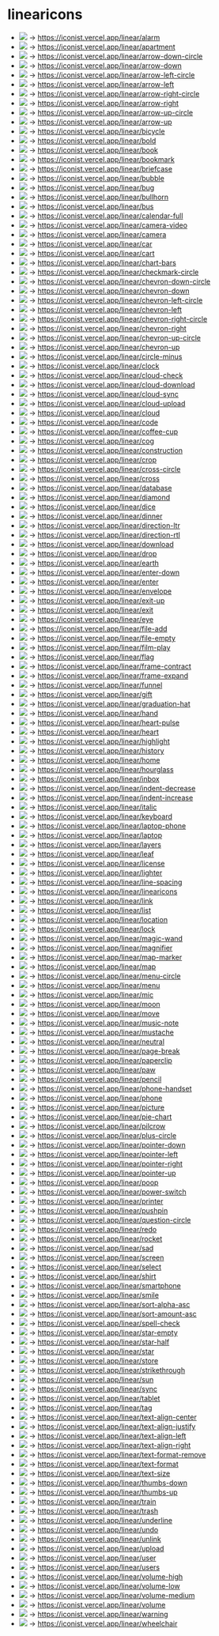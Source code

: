 # linearicons


- ![](https://iconist.vercel.app/linear/alarm) → https://iconist.vercel.app/linear/alarm
- ![](https://iconist.vercel.app/linear/apartment) → https://iconist.vercel.app/linear/apartment
- ![](https://iconist.vercel.app/linear/arrow-down-circle) → https://iconist.vercel.app/linear/arrow-down-circle
- ![](https://iconist.vercel.app/linear/arrow-down) → https://iconist.vercel.app/linear/arrow-down
- ![](https://iconist.vercel.app/linear/arrow-left-circle) → https://iconist.vercel.app/linear/arrow-left-circle
- ![](https://iconist.vercel.app/linear/arrow-left) → https://iconist.vercel.app/linear/arrow-left
- ![](https://iconist.vercel.app/linear/arrow-right-circle) → https://iconist.vercel.app/linear/arrow-right-circle
- ![](https://iconist.vercel.app/linear/arrow-right) → https://iconist.vercel.app/linear/arrow-right
- ![](https://iconist.vercel.app/linear/arrow-up-circle) → https://iconist.vercel.app/linear/arrow-up-circle
- ![](https://iconist.vercel.app/linear/arrow-up) → https://iconist.vercel.app/linear/arrow-up
- ![](https://iconist.vercel.app/linear/bicycle) → https://iconist.vercel.app/linear/bicycle
- ![](https://iconist.vercel.app/linear/bold) → https://iconist.vercel.app/linear/bold
- ![](https://iconist.vercel.app/linear/book) → https://iconist.vercel.app/linear/book
- ![](https://iconist.vercel.app/linear/bookmark) → https://iconist.vercel.app/linear/bookmark
- ![](https://iconist.vercel.app/linear/briefcase) → https://iconist.vercel.app/linear/briefcase
- ![](https://iconist.vercel.app/linear/bubble) → https://iconist.vercel.app/linear/bubble
- ![](https://iconist.vercel.app/linear/bug) → https://iconist.vercel.app/linear/bug
- ![](https://iconist.vercel.app/linear/bullhorn) → https://iconist.vercel.app/linear/bullhorn
- ![](https://iconist.vercel.app/linear/bus) → https://iconist.vercel.app/linear/bus
- ![](https://iconist.vercel.app/linear/calendar-full) → https://iconist.vercel.app/linear/calendar-full
- ![](https://iconist.vercel.app/linear/camera-video) → https://iconist.vercel.app/linear/camera-video
- ![](https://iconist.vercel.app/linear/camera) → https://iconist.vercel.app/linear/camera
- ![](https://iconist.vercel.app/linear/car) → https://iconist.vercel.app/linear/car
- ![](https://iconist.vercel.app/linear/cart) → https://iconist.vercel.app/linear/cart
- ![](https://iconist.vercel.app/linear/chart-bars) → https://iconist.vercel.app/linear/chart-bars
- ![](https://iconist.vercel.app/linear/checkmark-circle) → https://iconist.vercel.app/linear/checkmark-circle
- ![](https://iconist.vercel.app/linear/chevron-down-circle) → https://iconist.vercel.app/linear/chevron-down-circle
- ![](https://iconist.vercel.app/linear/chevron-down) → https://iconist.vercel.app/linear/chevron-down
- ![](https://iconist.vercel.app/linear/chevron-left-circle) → https://iconist.vercel.app/linear/chevron-left-circle
- ![](https://iconist.vercel.app/linear/chevron-left) → https://iconist.vercel.app/linear/chevron-left
- ![](https://iconist.vercel.app/linear/chevron-right-circle) → https://iconist.vercel.app/linear/chevron-right-circle
- ![](https://iconist.vercel.app/linear/chevron-right) → https://iconist.vercel.app/linear/chevron-right
- ![](https://iconist.vercel.app/linear/chevron-up-circle) → https://iconist.vercel.app/linear/chevron-up-circle
- ![](https://iconist.vercel.app/linear/chevron-up) → https://iconist.vercel.app/linear/chevron-up
- ![](https://iconist.vercel.app/linear/circle-minus) → https://iconist.vercel.app/linear/circle-minus
- ![](https://iconist.vercel.app/linear/clock) → https://iconist.vercel.app/linear/clock
- ![](https://iconist.vercel.app/linear/cloud-check) → https://iconist.vercel.app/linear/cloud-check
- ![](https://iconist.vercel.app/linear/cloud-download) → https://iconist.vercel.app/linear/cloud-download
- ![](https://iconist.vercel.app/linear/cloud-sync) → https://iconist.vercel.app/linear/cloud-sync
- ![](https://iconist.vercel.app/linear/cloud-upload) → https://iconist.vercel.app/linear/cloud-upload
- ![](https://iconist.vercel.app/linear/cloud) → https://iconist.vercel.app/linear/cloud
- ![](https://iconist.vercel.app/linear/code) → https://iconist.vercel.app/linear/code
- ![](https://iconist.vercel.app/linear/coffee-cup) → https://iconist.vercel.app/linear/coffee-cup
- ![](https://iconist.vercel.app/linear/cog) → https://iconist.vercel.app/linear/cog
- ![](https://iconist.vercel.app/linear/construction) → https://iconist.vercel.app/linear/construction
- ![](https://iconist.vercel.app/linear/crop) → https://iconist.vercel.app/linear/crop
- ![](https://iconist.vercel.app/linear/cross-circle) → https://iconist.vercel.app/linear/cross-circle
- ![](https://iconist.vercel.app/linear/cross) → https://iconist.vercel.app/linear/cross
- ![](https://iconist.vercel.app/linear/database) → https://iconist.vercel.app/linear/database
- ![](https://iconist.vercel.app/linear/diamond) → https://iconist.vercel.app/linear/diamond
- ![](https://iconist.vercel.app/linear/dice) → https://iconist.vercel.app/linear/dice
- ![](https://iconist.vercel.app/linear/dinner) → https://iconist.vercel.app/linear/dinner
- ![](https://iconist.vercel.app/linear/direction-ltr) → https://iconist.vercel.app/linear/direction-ltr
- ![](https://iconist.vercel.app/linear/direction-rtl) → https://iconist.vercel.app/linear/direction-rtl
- ![](https://iconist.vercel.app/linear/download) → https://iconist.vercel.app/linear/download
- ![](https://iconist.vercel.app/linear/drop) → https://iconist.vercel.app/linear/drop
- ![](https://iconist.vercel.app/linear/earth) → https://iconist.vercel.app/linear/earth
- ![](https://iconist.vercel.app/linear/enter-down) → https://iconist.vercel.app/linear/enter-down
- ![](https://iconist.vercel.app/linear/enter) → https://iconist.vercel.app/linear/enter
- ![](https://iconist.vercel.app/linear/envelope) → https://iconist.vercel.app/linear/envelope
- ![](https://iconist.vercel.app/linear/exit-up) → https://iconist.vercel.app/linear/exit-up
- ![](https://iconist.vercel.app/linear/exit) → https://iconist.vercel.app/linear/exit
- ![](https://iconist.vercel.app/linear/eye) → https://iconist.vercel.app/linear/eye
- ![](https://iconist.vercel.app/linear/file-add) → https://iconist.vercel.app/linear/file-add
- ![](https://iconist.vercel.app/linear/file-empty) → https://iconist.vercel.app/linear/file-empty
- ![](https://iconist.vercel.app/linear/film-play) → https://iconist.vercel.app/linear/film-play
- ![](https://iconist.vercel.app/linear/flag) → https://iconist.vercel.app/linear/flag
- ![](https://iconist.vercel.app/linear/frame-contract) → https://iconist.vercel.app/linear/frame-contract
- ![](https://iconist.vercel.app/linear/frame-expand) → https://iconist.vercel.app/linear/frame-expand
- ![](https://iconist.vercel.app/linear/funnel) → https://iconist.vercel.app/linear/funnel
- ![](https://iconist.vercel.app/linear/gift) → https://iconist.vercel.app/linear/gift
- ![](https://iconist.vercel.app/linear/graduation-hat) → https://iconist.vercel.app/linear/graduation-hat
- ![](https://iconist.vercel.app/linear/hand) → https://iconist.vercel.app/linear/hand
- ![](https://iconist.vercel.app/linear/heart-pulse) → https://iconist.vercel.app/linear/heart-pulse
- ![](https://iconist.vercel.app/linear/heart) → https://iconist.vercel.app/linear/heart
- ![](https://iconist.vercel.app/linear/highlight) → https://iconist.vercel.app/linear/highlight
- ![](https://iconist.vercel.app/linear/history) → https://iconist.vercel.app/linear/history
- ![](https://iconist.vercel.app/linear/home) → https://iconist.vercel.app/linear/home
- ![](https://iconist.vercel.app/linear/hourglass) → https://iconist.vercel.app/linear/hourglass
- ![](https://iconist.vercel.app/linear/inbox) → https://iconist.vercel.app/linear/inbox
- ![](https://iconist.vercel.app/linear/indent-decrease) → https://iconist.vercel.app/linear/indent-decrease
- ![](https://iconist.vercel.app/linear/indent-increase) → https://iconist.vercel.app/linear/indent-increase
- ![](https://iconist.vercel.app/linear/italic) → https://iconist.vercel.app/linear/italic
- ![](https://iconist.vercel.app/linear/keyboard) → https://iconist.vercel.app/linear/keyboard
- ![](https://iconist.vercel.app/linear/laptop-phone) → https://iconist.vercel.app/linear/laptop-phone
- ![](https://iconist.vercel.app/linear/laptop) → https://iconist.vercel.app/linear/laptop
- ![](https://iconist.vercel.app/linear/layers) → https://iconist.vercel.app/linear/layers
- ![](https://iconist.vercel.app/linear/leaf) → https://iconist.vercel.app/linear/leaf
- ![](https://iconist.vercel.app/linear/license) → https://iconist.vercel.app/linear/license
- ![](https://iconist.vercel.app/linear/lighter) → https://iconist.vercel.app/linear/lighter
- ![](https://iconist.vercel.app/linear/line-spacing) → https://iconist.vercel.app/linear/line-spacing
- ![](https://iconist.vercel.app/linear/linearicons) → https://iconist.vercel.app/linear/linearicons
- ![](https://iconist.vercel.app/linear/link) → https://iconist.vercel.app/linear/link
- ![](https://iconist.vercel.app/linear/list) → https://iconist.vercel.app/linear/list
- ![](https://iconist.vercel.app/linear/location) → https://iconist.vercel.app/linear/location
- ![](https://iconist.vercel.app/linear/lock) → https://iconist.vercel.app/linear/lock
- ![](https://iconist.vercel.app/linear/magic-wand) → https://iconist.vercel.app/linear/magic-wand
- ![](https://iconist.vercel.app/linear/magnifier) → https://iconist.vercel.app/linear/magnifier
- ![](https://iconist.vercel.app/linear/map-marker) → https://iconist.vercel.app/linear/map-marker
- ![](https://iconist.vercel.app/linear/map) → https://iconist.vercel.app/linear/map
- ![](https://iconist.vercel.app/linear/menu-circle) → https://iconist.vercel.app/linear/menu-circle
- ![](https://iconist.vercel.app/linear/menu) → https://iconist.vercel.app/linear/menu
- ![](https://iconist.vercel.app/linear/mic) → https://iconist.vercel.app/linear/mic
- ![](https://iconist.vercel.app/linear/moon) → https://iconist.vercel.app/linear/moon
- ![](https://iconist.vercel.app/linear/move) → https://iconist.vercel.app/linear/move
- ![](https://iconist.vercel.app/linear/music-note) → https://iconist.vercel.app/linear/music-note
- ![](https://iconist.vercel.app/linear/mustache) → https://iconist.vercel.app/linear/mustache
- ![](https://iconist.vercel.app/linear/neutral) → https://iconist.vercel.app/linear/neutral
- ![](https://iconist.vercel.app/linear/page-break) → https://iconist.vercel.app/linear/page-break
- ![](https://iconist.vercel.app/linear/paperclip) → https://iconist.vercel.app/linear/paperclip
- ![](https://iconist.vercel.app/linear/paw) → https://iconist.vercel.app/linear/paw
- ![](https://iconist.vercel.app/linear/pencil) → https://iconist.vercel.app/linear/pencil
- ![](https://iconist.vercel.app/linear/phone-handset) → https://iconist.vercel.app/linear/phone-handset
- ![](https://iconist.vercel.app/linear/phone) → https://iconist.vercel.app/linear/phone
- ![](https://iconist.vercel.app/linear/picture) → https://iconist.vercel.app/linear/picture
- ![](https://iconist.vercel.app/linear/pie-chart) → https://iconist.vercel.app/linear/pie-chart
- ![](https://iconist.vercel.app/linear/pilcrow) → https://iconist.vercel.app/linear/pilcrow
- ![](https://iconist.vercel.app/linear/plus-circle) → https://iconist.vercel.app/linear/plus-circle
- ![](https://iconist.vercel.app/linear/pointer-down) → https://iconist.vercel.app/linear/pointer-down
- ![](https://iconist.vercel.app/linear/pointer-left) → https://iconist.vercel.app/linear/pointer-left
- ![](https://iconist.vercel.app/linear/pointer-right) → https://iconist.vercel.app/linear/pointer-right
- ![](https://iconist.vercel.app/linear/pointer-up) → https://iconist.vercel.app/linear/pointer-up
- ![](https://iconist.vercel.app/linear/poop) → https://iconist.vercel.app/linear/poop
- ![](https://iconist.vercel.app/linear/power-switch) → https://iconist.vercel.app/linear/power-switch
- ![](https://iconist.vercel.app/linear/printer) → https://iconist.vercel.app/linear/printer
- ![](https://iconist.vercel.app/linear/pushpin) → https://iconist.vercel.app/linear/pushpin
- ![](https://iconist.vercel.app/linear/question-circle) → https://iconist.vercel.app/linear/question-circle
- ![](https://iconist.vercel.app/linear/redo) → https://iconist.vercel.app/linear/redo
- ![](https://iconist.vercel.app/linear/rocket) → https://iconist.vercel.app/linear/rocket
- ![](https://iconist.vercel.app/linear/sad) → https://iconist.vercel.app/linear/sad
- ![](https://iconist.vercel.app/linear/screen) → https://iconist.vercel.app/linear/screen
- ![](https://iconist.vercel.app/linear/select) → https://iconist.vercel.app/linear/select
- ![](https://iconist.vercel.app/linear/shirt) → https://iconist.vercel.app/linear/shirt
- ![](https://iconist.vercel.app/linear/smartphone) → https://iconist.vercel.app/linear/smartphone
- ![](https://iconist.vercel.app/linear/smile) → https://iconist.vercel.app/linear/smile
- ![](https://iconist.vercel.app/linear/sort-alpha-asc) → https://iconist.vercel.app/linear/sort-alpha-asc
- ![](https://iconist.vercel.app/linear/sort-amount-asc) → https://iconist.vercel.app/linear/sort-amount-asc
- ![](https://iconist.vercel.app/linear/spell-check) → https://iconist.vercel.app/linear/spell-check
- ![](https://iconist.vercel.app/linear/star-empty) → https://iconist.vercel.app/linear/star-empty
- ![](https://iconist.vercel.app/linear/star-half) → https://iconist.vercel.app/linear/star-half
- ![](https://iconist.vercel.app/linear/star) → https://iconist.vercel.app/linear/star
- ![](https://iconist.vercel.app/linear/store) → https://iconist.vercel.app/linear/store
- ![](https://iconist.vercel.app/linear/strikethrough) → https://iconist.vercel.app/linear/strikethrough
- ![](https://iconist.vercel.app/linear/sun) → https://iconist.vercel.app/linear/sun
- ![](https://iconist.vercel.app/linear/sync) → https://iconist.vercel.app/linear/sync
- ![](https://iconist.vercel.app/linear/tablet) → https://iconist.vercel.app/linear/tablet
- ![](https://iconist.vercel.app/linear/tag) → https://iconist.vercel.app/linear/tag
- ![](https://iconist.vercel.app/linear/text-align-center) → https://iconist.vercel.app/linear/text-align-center
- ![](https://iconist.vercel.app/linear/text-align-justify) → https://iconist.vercel.app/linear/text-align-justify
- ![](https://iconist.vercel.app/linear/text-align-left) → https://iconist.vercel.app/linear/text-align-left
- ![](https://iconist.vercel.app/linear/text-align-right) → https://iconist.vercel.app/linear/text-align-right
- ![](https://iconist.vercel.app/linear/text-format-remove) → https://iconist.vercel.app/linear/text-format-remove
- ![](https://iconist.vercel.app/linear/text-format) → https://iconist.vercel.app/linear/text-format
- ![](https://iconist.vercel.app/linear/text-size) → https://iconist.vercel.app/linear/text-size
- ![](https://iconist.vercel.app/linear/thumbs-down) → https://iconist.vercel.app/linear/thumbs-down
- ![](https://iconist.vercel.app/linear/thumbs-up) → https://iconist.vercel.app/linear/thumbs-up
- ![](https://iconist.vercel.app/linear/train) → https://iconist.vercel.app/linear/train
- ![](https://iconist.vercel.app/linear/trash) → https://iconist.vercel.app/linear/trash
- ![](https://iconist.vercel.app/linear/underline) → https://iconist.vercel.app/linear/underline
- ![](https://iconist.vercel.app/linear/undo) → https://iconist.vercel.app/linear/undo
- ![](https://iconist.vercel.app/linear/unlink) → https://iconist.vercel.app/linear/unlink
- ![](https://iconist.vercel.app/linear/upload) → https://iconist.vercel.app/linear/upload
- ![](https://iconist.vercel.app/linear/user) → https://iconist.vercel.app/linear/user
- ![](https://iconist.vercel.app/linear/users) → https://iconist.vercel.app/linear/users
- ![](https://iconist.vercel.app/linear/volume-high) → https://iconist.vercel.app/linear/volume-high
- ![](https://iconist.vercel.app/linear/volume-low) → https://iconist.vercel.app/linear/volume-low
- ![](https://iconist.vercel.app/linear/volume-medium) → https://iconist.vercel.app/linear/volume-medium
- ![](https://iconist.vercel.app/linear/volume) → https://iconist.vercel.app/linear/volume
- ![](https://iconist.vercel.app/linear/warning) → https://iconist.vercel.app/linear/warning
- ![](https://iconist.vercel.app/linear/wheelchair) → https://iconist.vercel.app/linear/wheelchair